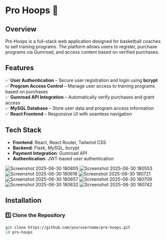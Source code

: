 # Pro Hoops 🏀

## Overview  
Pro Hoops is a full-stack web application designed for basketball coaches to sell training programs. The platform allows users to register, purchase programs via Gumroad, and access content based on verified purchases.  

## Features  
✅ **User Authentication** – Secure user registration and login using **bcrypt**  
✅ **Program Access Control** – Manage user access to training programs based on purchases  
✅ **Gumroad API Integration** – Automatically verify purchases and grant access  
✅ **MySQL Database** – Store user data and program access information  
✅ **React Frontend** – Responsive UI with seamless navigation  

## Tech Stack  
- **Frontend**: React, React Router, Tailwind CSS  
- **Backend**: Flask, MySQL, bcrypt  
- **Payment Integration**: Gumroad API  
- **Authentication**: JWT-based user authentication  

![Screenshot 2025-06-30 180805](https://github.com/user-attachments/assets/98718fdc-6ec1-4004-b33a-72f7bdb1ace4)
![Screenshot 2025-06-30 180553](https://github.com/user-attachments/assets/a24a5f96-b0cc-410e-8d3f-af62c2f26533)
![Screenshot 2025-06-30 180616](https://github.com/user-attachments/assets/900105f5-4824-478c-bf7f-ac9de2d5ebf6)
![Screenshot 2025-06-30 180721](https://github.com/user-attachments/assets/b093093e-40da-483f-b081-33a9493c89bc)
![Screenshot 2025-06-30 180657](https://github.com/user-attachments/assets/4d92b84d-9423-4ca2-835f-5a4f3ea43ba6)
![Screenshot 2025-06-30 180709](https://github.com/user-attachments/assets/06d5bfbf-dc9e-4f6d-9863-be877ccce7f7)
![Screenshot 2025-06-30 180632](https://github.com/user-attachments/assets/bd8a5104-c301-4573-bc0f-b918b566ab05)
![Screenshot 2025-06-30 180742](https://github.com/user-attachments/assets/6ab2d8f1-e7d6-4876-892e-2e48ed5c375d)


## Installation  

### **1️⃣ Clone the Repository**  
```bash
git clone https://github.com/yourusername/pro-hoops.git
cd pro-hoops

